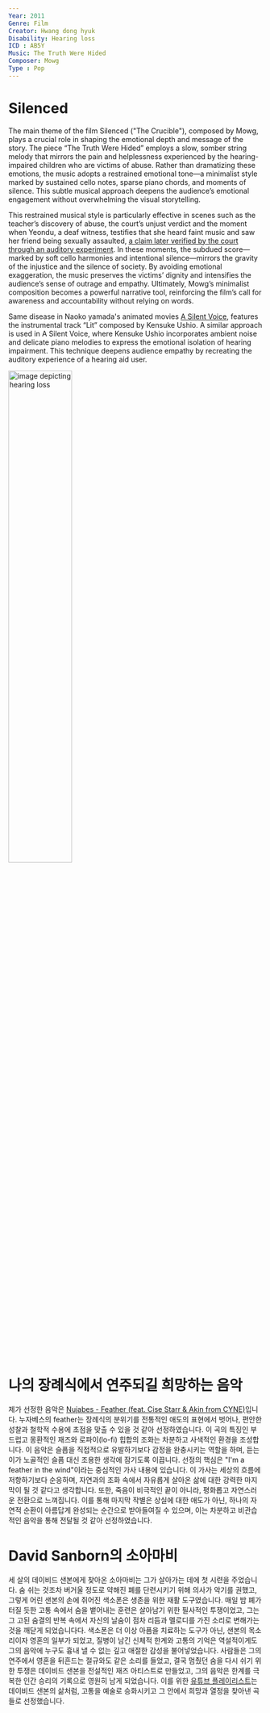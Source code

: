 ```yaml
---
Year: 2011
Genre: Film
Creator: Hwang dong hyuk
Disability: Hearing loss
ICD : AB5Y
Music: The Truth Were Hided
Composer: Mowg
Type : Pop
---
```


# Silenced

The main theme of the film Silenced ("The Crucible"), composed by Mowg, plays a crucial role in shaping the emotional depth and message of the story. The piece “The Truth Were Hided” employs a slow, somber string melody that mirrors the pain and helplessness experienced by the hearing-impaired children who are victims of abuse. Rather than dramatizing these emotions, the music adopts a restrained emotional tone—a minimalist style marked by sustained cello notes, sparse piano chords, and moments of silence. This subtle musical approach deepens the audience’s emotional engagement without overwhelming the visual storytelling.

This restrained musical style is particularly effective in scenes such as the teacher’s discovery of abuse, the court’s unjust verdict and the moment when Yeondu, a deaf witness, testifies that she heard faint music and saw her friend being sexually assaulted, [a claim later verified by the court through an auditory experiment](https://www.youtube.com/watch?v=p-bORDug8lY). In these moments, the subdued score—marked by soft cello harmonies and intentional silence—mirrors the gravity of the injustice and the silence of society. By avoiding emotional exaggeration, the music preserves the victims’ dignity and intensifies the audience’s sense of outrage and empathy. Ultimately, Mowg’s minimalist composition becomes a powerful narrative tool, reinforcing the film’s call for awareness and accountability without relying on words.

Same disease in Naoko yamada's animated movies [A Silent Voice](lim_seokhyeon.md), features the instrumental track “Lit” composed by Kensuke Ushio. A similar approach is used in A Silent Voice, where Kensuke Ushio incorporates ambient noise and delicate piano melodies to express the emotional isolation of hearing impairment. This technique deepens audience empathy by recreating the auditory experience of a hearing aid user.

<img src="./ryu_seungwon_img.png" alt="image depicting hearing loss" style="width:50%;" />

# 나의 장례식에서 연주되길 희망하는 음악
제가 선정한 음악은 [Nujabes - Feather (feat. Cise Starr & Akin from CYNE)](https://www.youtube.com/watch?v=hQ5x8pHoIPA)입니다. 누자베스의 feather는 장례식의 분위기를 전통적인 애도의 표현에서 벗어나, 편안한 성찰과 철학적 수용에 초점을 맞출 수 있을 것 같아 선정하였습니다. 이 곡의 특징인 부드럽고 몽환적인 재즈와 로파이(lo-fi) 힙합의 조화는 차분하고 사색적인 환경을 조성합니다. 이 음악은 슬픔을 직접적으로 유발하기보다 감정을 완충시키는 역할을 하며, 듣는 이가 노골적인 슬픔 대신 조용한 생각에 잠기도록 이끕니다. 선정의 핵심은 "I'm a feather in the wind"이라는 중심적인 가사 내용에 있습니다. 이 가사는 세상의 흐름에 저항하기보다 순응하며, 자연과의 조화 속에서 자유롭게 살아온 삶에 대한 강력한 마지막이 될 것 같다고 생각합니다. 또한, 죽음이 비극적인 끝이 아니라, 평화롭고 자연스러운 전환으로 느껴집니다. 이를 통해 마지막 작별은 상실에 대한 애도가 아닌, 하나의 자연적 순환이 아름답게 완성되는 순간으로 받아들여질 수 있으며, 이는 차분하고 비관습적인 음악을 통해 전달될 것 같아 선정하였습니다.

# David Sanborn의 소아마비
세 살의 데이비드 샌본에게 찾아온 소아마비는 그가 살아가는 데에 첫 시련을 주었습니다. 숨 쉬는 것조차 버거울 정도로 약해진 폐를 단련시키기 위해 의사가 악기를 권했고, 그렇게 어린 샌본의 손에 쥐어진 색소폰은 생존을 위한 재활 도구였습니다. 매일 밤 폐가 터질 듯한 고통 속에서 숨을 뱉어내는 훈련은 살아남기 위한 필사적인 투쟁이었고, 그는 그 고된 숨결의 반복 속에서 자신의 날숨이 점차 리듬과 멜로디를 가진 소리로 변해가는 것을 깨닫게 되었습니다다.
색소폰은 더 이상 아픔을 치료하는 도구가 아닌, 샌본의 목소리이자 영혼의 일부가 되었고, 질병이 남긴 신체적 한계와 고통의 기억은 역설적이게도 그의 음악에 누구도 흉내 낼 수 없는 깊고 애절한 감성을 불어넣었습니다. 사람들은 그의 연주에서 영혼을 뒤흔드는 절규와도 같은 소리를 들었고, 결국 멈췄던 숨을 다시 쉬기 위한 투쟁은 데이비드 샌본을 전설적인 재즈 아티스트로 만들었고, 그의 음악은 한계를 극복한 인간 승리의 기록으로 영원히 남게 되었습니다.
이를 위한 [유튜브 플레이리스트](https://youtube.com/playlist?list=PLx2hr1OkRtTtoNKtPZ2cfv8qRtG4yCdYX&si=UEH7Ej7v5BvEz_uT)는 데이비드 샌본의 삶처럼, 고통을 예술로 승화시키고 그 안에서 희망과 열정을 찾아낸 곡들로 선정했습니다.
